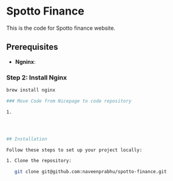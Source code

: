 # Spotto Finance

This is the code for Spotto finance website.

## Prerequisites

- **Ngninx**: 
### Step 2: Install Nginx

```bash
brew install nginx

### Move Code from Nicepage to code repository

1. 




## Installation

Follow these steps to set up your project locally:

1. Clone the repository:

   git clone git@github.com:naveenprabhu/spotto-finance.git
